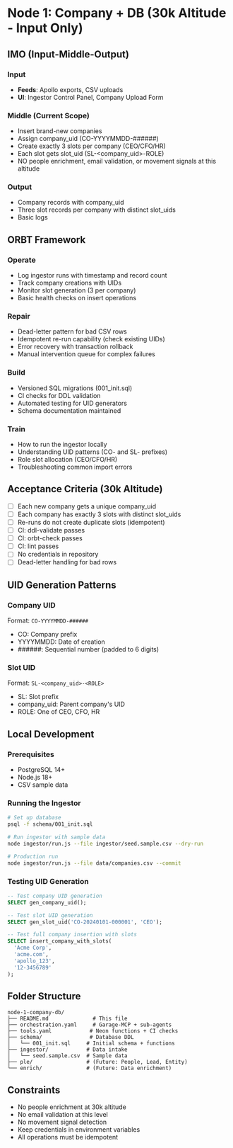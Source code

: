 # Node 1: Company + DB (30k Altitude - Input Only)

## IMO (Input-Middle-Output)

### Input
- **Feeds**: Apollo exports, CSV uploads
- **UI**: Ingestor Control Panel, Company Upload Form

### Middle (Current Scope)
- Insert brand-new companies
- Assign company_uid (CO-YYYYMMDD-######)
- Create exactly 3 slots per company (CEO/CFO/HR)
- Each slot gets slot_uid (SL-<company_uid>-ROLE)
- NO people enrichment, email validation, or movement signals at this altitude

### Output
- Company records with company_uid
- Three slot records per company with distinct slot_uids
- Basic logs

## ORBT Framework

### Operate
- Log ingestor runs with timestamp and record count
- Track company creations with UIDs
- Monitor slot generation (3 per company)
- Basic health checks on insert operations

### Repair
- Dead-letter pattern for bad CSV rows
- Idempotent re-run capability (check existing UIDs)
- Error recovery with transaction rollback
- Manual intervention queue for complex failures

### Build
- Versioned SQL migrations (001_init.sql)
- CI checks for DDL validation
- Automated testing for UID generators
- Schema documentation maintained

### Train
- How to run the ingestor locally
- Understanding UID patterns (CO- and SL- prefixes)
- Role slot allocation (CEO/CFO/HR)
- Troubleshooting common import errors

## Acceptance Criteria (30k Altitude)

- [ ] Each new company gets a unique company_uid
- [ ] Each company has exactly 3 slots with distinct slot_uids
- [ ] Re-runs do not create duplicate slots (idempotent)
- [ ] CI: ddl-validate passes
- [ ] CI: orbt-check passes
- [ ] CI: lint passes
- [ ] No credentials in repository
- [ ] Dead-letter handling for bad rows

## UID Generation Patterns

### Company UID
Format: `CO-YYYYMMDD-######`
- CO: Company prefix
- YYYYMMDD: Date of creation
- ######: Sequential number (padded to 6 digits)

### Slot UID
Format: `SL-<company_uid>-<ROLE>`
- SL: Slot prefix
- company_uid: Parent company's UID
- ROLE: One of CEO, CFO, HR

## Local Development

### Prerequisites
- PostgreSQL 14+
- Node.js 18+
- CSV sample data

### Running the Ingestor
```bash
# Set up database
psql -f schema/001_init.sql

# Run ingestor with sample data
node ingestor/run.js --file ingestor/seed.sample.csv --dry-run

# Production run
node ingestor/run.js --file data/companies.csv --commit
```

### Testing UID Generation
```sql
-- Test company UID generation
SELECT gen_company_uid();

-- Test slot UID generation
SELECT gen_slot_uid('CO-20240101-000001', 'CEO');

-- Test full company insertion with slots
SELECT insert_company_with_slots(
  'Acme Corp',
  'acme.com',
  'apollo_123',
  '12-3456789'
);
```

## Folder Structure
```
node-1-company-db/
├── README.md              # This file
├── orchestration.yaml     # Garage-MCP + sub-agents
├── tools.yaml            # Neon functions + CI checks
├── schema/               # Database DDL
│   └── 001_init.sql     # Initial schema + functions
├── ingestor/            # Data intake
│   └── seed.sample.csv  # Sample data
├── ple/                 # (Future: People, Lead, Entity)
└── enrich/              # (Future: Data enrichment)
```

## Constraints
- No people enrichment at 30k altitude
- No email validation at this level
- No movement signal detection
- Keep credentials in environment variables
- All operations must be idempotent